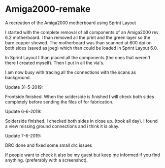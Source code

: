 # Amiga2000-remake

A recreation of the Amiga2000 motherboard using Sprint Layout

I started with the complete removal of all components of an Amiga2000 rev 6.2 motherboard. I than removed all the print and 
the green layer so the bare copper showed.
The motherboard was than scanned at 600 dpi on both sides (saved as jpeg) which than could be loaded in Sprint Layout 6.0.

In Sprint Layout I than placed all the components (the ones that weren't there I created myself).
Then I put in all the via's.

I am now busy with tracing all the connections with the scans as background.

Update 31-5-2019: 

Frontside finished. When the solderside is finished I will check both sides completely before sending the files of for fabrication.

Update 6-6-2019:

Solderside finished.
I checked both sides in close up. (took all day). I found a view missing ground connections and i think it is okay.

Update 7-6-2019:

DRC done and fixed some small drc issues

If people want to check it also be my guest but keep me informed if you find anything. (preferably with a screenshot).

